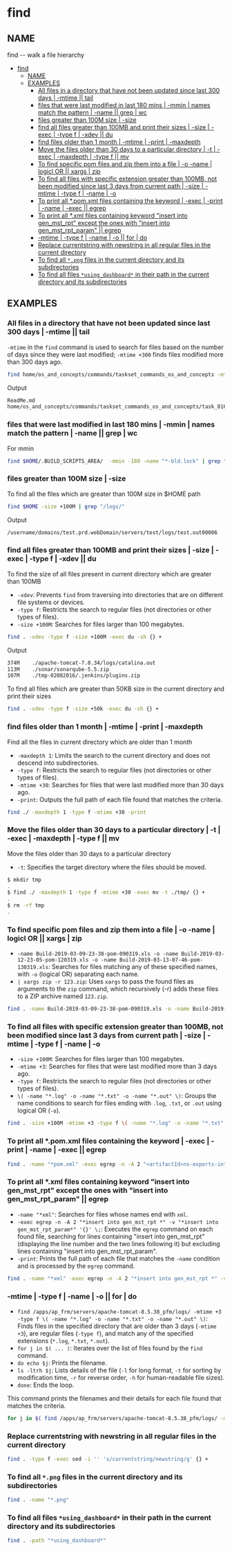 # find

## NAME

find -- walk a file hierarchy

- [find](#find)
  - [NAME](#name)
  - [EXAMPLES](#examples)
    - [All files in a directory that have not been updated since last 300 days | -mtime || tail](#all-files-in-a-directory-that-have-not-been-updated-since-last-300-days---mtime--tail)
    - [files that were last modified in last 180 mins | -mmin | names match the pattern | -name || grep | wc](#files-that-were-last-modified-in-last-180-mins---mmin--names-match-the-pattern---name--grep--wc)
    - [files greater than 100M size | -size](#files-greater-than-100m-size---size)
    - [find all files greater than 100MB and print their sizes | -size | -exec | -type f | -xdev || du](#find-all-files-greater-than-100mb-and-print-their-sizes---size---exec---type-f---xdev--du)
    - [find files older than 1 month | -mtime | -print | -maxdepth](#find-files-older-than-1-month---mtime---print---maxdepth)
    - [Move the files older than 30 days to a particular directory | -t | -exec | -maxdepth | -type f || mv](#move-the-files-older-than-30-days-to-a-particular-directory---t---exec---maxdepth---type-f--mv)
    - [To find specific pom files and zip them into a file | -o -name | logicl OR || xargs | zip](#to-find-specific-pom-files-and-zip-them-into-a-file---o--name--logicl-or--xargs--zip)
    - [To find all files with specific extension greater than 100MB, not been modified since last 3 days from current path | -size | -mtime | -type f | -name | -o](#to-find-all-files-with-specific-extension-greater-than-100mb-not-been-modified-since-last-3-days-from-current-path---size---mtime---type-f---name---o)
    - [To print all \*.pom.xml files containing the keyword | -exec | -print | -name | -exec || egrep](#to-print-all-pomxml-files-containing-the-keyword---exec---print---name---exec--egrep)
    - [To print all \*.xml files containing keyword "insert into gen\_mst\_rpt" except the ones with "insert into gen\_mst\_rpt\_param" || egrep](#to-print-all-xml-files-containing-keyword-insert-into-gen_mst_rpt-except-the-ones-with-insert-into-gen_mst_rpt_param--egrep)
    - [-mtime | -type f | -name | -o || for | do](#-mtime---type-f---name---o--for--do)
    - [Replace currentstring with newstring in all regular files in the current directory](#replace-currentstring-with-newstring-in-all-regular-files-in-the-current-directory)
    - [To find all `*.png` files in the current directory and its subdirectories](#to-find-all-png-files-in-the-current-directory-and-its-subdirectories)
    - [To find all files `*using_dashboard*` in their path in the current directory and its subdirectories](#to-find-all-files-using_dashboard-in-their-path-in-the-current-directory-and-its-subdirectories)

## EXAMPLES

### All files in a directory that have not been updated since last 300 days | -mtime || tail

`-mtime` in the `find` command is used to search for files based on the number of days since they were last modified; `-mtime +300` finds files modified more than 300 days ago.

```bash
find home/os_and_concepts/commands/taskset_commands_os_and_concepts -mtime +300 -exec ls  {} \; | tail -n 2
```

Output

```bash
ReadMe.md
home/os_and_concepts/commands/taskset_commands_os_and_concepts/task_016_dos2unix/ReadMe.md
```

### files that were last modified in last 180 mins | -mmin | names match the pattern | -name || grep | wc

For mmin

```bash
find $HOME/.BUILD_SCRIPTS_AREA/  -mmin -180 -name "*-bld.lock" | grep "$BLD_LOCK" | wc -l
```

### files greater than 100M size | -size

To find all the files which are greater than 100M size in $HOME path

```bash
find $HOME -size +100M | grep "/logs/" 
```

Output

```bash
/username/domains/test.prd.webDomain/servers/test/logs/test.out00006 
```

### find all files greater than 100MB and print their sizes | -size | -exec | -type f | -xdev || du

To find the size of all files present in current directory which are greater than 100MB

- `-xdev`: Prevents `find` from traversing into directories that are on different file systems or devices.
- `-type f`: Restricts the search to regular files (not directories or other types of files).
- `-size +100M`: Searches for files larger than 100 megabytes.

```bash
find . -xdev -type f -size +100M -exec du -sh {} +
```

Output

```bash
374M    ./apache-tomcat-7.0.34/logs/catalina.out 
113M    ./sonar/sonarqube-5.5.zip 
107M    ./tmp-02082016/.jenkins/plugins.zip 
```

To find all files which are greater than 50KB size in the current directory and print their sizes

```bash
find . -xdev -type f -size +50k -exec du -sh {} +
```

### find files older than 1 month | -mtime | -print | -maxdepth

Find all the files in current directory which are older than 1 month

- `-maxdepth 1`: Limits the search to the current directory and does not descend into subdirectories.
- `-type f`: Restricts the search to regular files (not directories or other types of files).
- `-mtime +30`: Searches for files that were last modified more than 30 days ago.
- `-print`: Outputs the full path of each file found that matches the criteria.

```bash
find ./ -maxdepth 1 -type f -mtime +30 -print 
```

### Move the files older than 30 days to a particular directory | -t | -exec | -maxdepth | -type f || mv

Move the files older than 30 days to a particular directory

- `-t`: Specifies the target directory where the files should be moved.

```bash
$ mkdir tmp
.
$ find ./ -maxdepth 1 -type f -mtime +30 -exec mv -t ./tmp/ {} + 
.
$ rm -rf tmp
.
```

### To find specific pom files and zip them into a file | -o -name | logicl OR || xargs | zip

- `-name Build-2019-03-09-23-38-pom-090319.xls -o -name Build-2019-03-12-23-05-pom-120319.xls -o -name Build-2019-03-13-07-46-pom-130319.xls`: Searches for files matching any of these specified names, with `-o` (logical OR) separating each name.
- `| xargs zip -r 123.zip`: Uses `xargs` to pass the found files as arguments to the `zip` command, which recursively (-r) adds these files to a ZIP archive named `123.zip`.

```bash
find . -name Build-2019-03-09-23-38-pom-090319.xls -o -name Build-2019-03-12-23-05-pom-120319.xls -o -name Build-2019-03-13-07-46-pom-130319.xls | xargs zip -r 123.zip
```

### To find all files with specific extension greater than 100MB, not been modified since last 3 days from current path | -size | -mtime | -type f | -name | -o

- `-size +100M`: Searches for files larger than 100 megabytes.
- `-mtime +3`: Searches for files that were last modified more than 3 days ago.
- `-type f`: Restricts the search to regular files (not directories or other types of files).
- `\( -name "*.log" -o -name "*.txt" -o -name "*.out" \)`: Groups the name conditions to search for files ending with `.log`, `.txt`, or `.out` using logical OR (`-o`).

```bash
find . -size +100M -mtime +3 -type f \( -name "*.log" -o -name "*.txt" -o -name "*.out" \)
```

### To print all *.pom.xml files containing the keyword | -exec | -print | -name | -exec || egrep

```bash
find . -name "*pom.xml" -exec egrep -n -A 2 "<artifactId>ns-exports-interfaces</artifactId>" '{}' \; -print
```

### To print all *.xml files containing keyword "insert into gen_mst_rpt" except the ones with "insert into gen_mst_rpt_param" || egrep

- `-name "*xml"`: Searches for files whose names end with `xml`.
- `-exec egrep -n -A 2 "*insert into gen_mst_rpt *" -v "*insert into gen_mst_rpt_param*" '{}' \;`: Executes the `egrep` command on each found file, searching for lines containing "insert into gen_mst_rpt" (displaying the line number and the two lines following it) but excluding lines containing "insert into gen_mst_rpt_param".
- `-print`: Prints the full path of each file that matches the `-name` condition and is processed by the `egrep` command.

```bash
find . -name "*xml" -exec egrep -n -A 2 "*insert into gen_mst_rpt *" -v "*insert into gen_mst_rpt_param*" '{}' \; -print 
```

### -mtime | -type f | -name | -o || for | do

- `find /apps/ap_frm/servers/apache-tomcat-8.5.38_pfm/logs/ -mtime +3 -type f \( -name "*.log" -o -name "*.txt" -o -name "*.out" \)`: Finds files in the specified directory that are older than 3 days (`-mtime +3`), are regular files (`-type f`), and match any of the specified extensions (`*.log`, `*.txt`, `*.out`).
- `for j in $( ... )`: Iterates over the list of files found by the `find` command.
- `do echo $j`: Prints the filename.
- `ls -ltrh $j`: Lists details of the file (`-l` for long format, `-t` for sorting by modification time, `-r` for reverse order, `-h` for human-readable file sizes).
- `done`: Ends the loop.

This command prints the filenames and their details for each file found that matches the criteria.

```bash
for j in $( find /apps/ap_frm/servers/apache-tomcat-8.5.38_pfm/logs/ -mtime +3 -type f \( -name "*.log" -o -name "*.txt" -o -name "*.out" \) );do echo $j; ls -ltrh $j; done;
```

### Replace currentstring with newstring in all regular files in the current directory

```bash
find . -type f -exec sed -i '' 's/currentstring/newstring/g' {} +
```

### To find all `*.png` files in the current directory and its subdirectories

```bash
find . -name "*.png"
```

### To find all files `*using_dashboard*` in their path in the current directory and its subdirectories

```bash
find . -path "*using_dashboard*"
```
